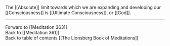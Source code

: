 The [[Absolute]] limit towards which we are expanding and developing our [[Consciousness]] is [[Ultimate Consciousness]], or [[God]].

___

Forward to [[Meditation 363]]  
Back to [[Meditation 361]]  
Back to table of contents [[The Lionsberg Book of Meditations]]  